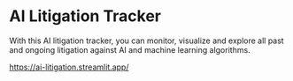 # AI Litigation Tracker

With this AI litigation tracker, you can monitor, visualize and explore all past and ongoing litigation against AI and machine learning algorithms.

https://ai-litigation.streamlit.app/
 
